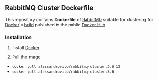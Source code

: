 ## RabbitMQ Cluster Dockerfile

This repository contains **Dockerfile** of [RabbitMQ](https://www.rabbitmq.com/) suitable for clustering for [Docker](https://www.docker.com/)'s [build](https://registry.hub.docker.com/u/webratio/rabbitmq-cluster/) published to the public [Docker Hub](https://hub.docker.com/).

### Installation

1. Install [Docker](https://www.docker.com/).

2. Pull the image 
  * `docker pull alessandrovito/rabbitmq-cluster:3.6.15`
  * `docker pull alessandrovito/rabbitmq-cluster:3.6`
